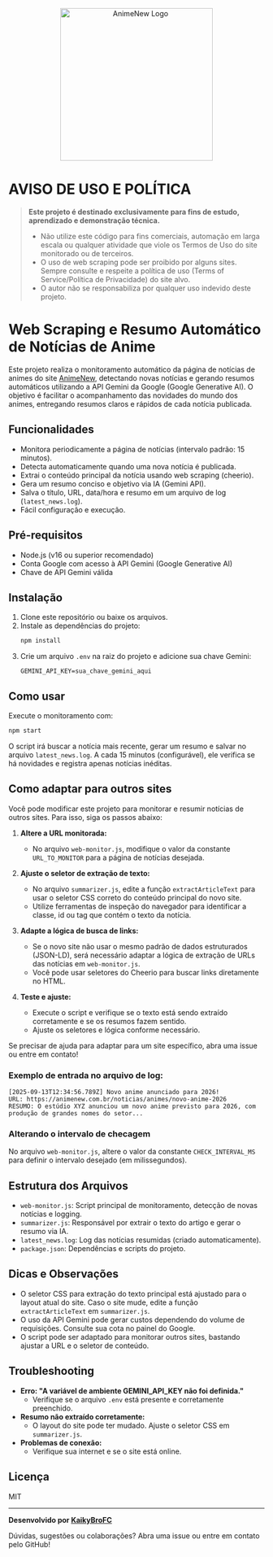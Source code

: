 <p align="center">
   <img src="https://animenew.com.br/wp-content/uploads/2024/07/animenew.com_.br_.png" alt="AnimeNew Logo" width="300"/>
</p>

# AVISO DE USO E POLÍTICA

> **Este projeto é destinado exclusivamente para fins de estudo, aprendizado e demonstração técnica.**
>
> - Não utilize este código para fins comerciais, automação em larga escala ou qualquer atividade que viole os Termos de Uso do site monitorado ou de terceiros.
> - O uso de web scraping pode ser proibido por alguns sites. Sempre consulte e respeite a política de uso (Terms of Service/Política de Privacidade) do site alvo.
> - O autor não se responsabiliza por qualquer uso indevido deste projeto.


# Web Scraping e Resumo Automático de Notícias de Anime

Este projeto realiza o monitoramento automático da página de notícias de animes do site [AnimeNew](https://animenew.com.br/noticias/animes/), detectando novas notícias e gerando resumos automáticos utilizando a API Gemini da Google (Google Generative AI). O objetivo é facilitar o acompanhamento das novidades do mundo dos animes, entregando resumos claros e rápidos de cada notícia publicada.

## Funcionalidades
- Monitora periodicamente a página de notícias (intervalo padrão: 15 minutos).
- Detecta automaticamente quando uma nova notícia é publicada.
- Extrai o conteúdo principal da notícia usando web scraping (cheerio).
- Gera um resumo conciso e objetivo via IA (Gemini API).
- Salva o título, URL, data/hora e resumo em um arquivo de log (`latest_news.log`).
- Fácil configuração e execução.

## Pré-requisitos
- Node.js (v16 ou superior recomendado)
- Conta Google com acesso à API Gemini (Google Generative AI)
- Chave de API Gemini válida

## Instalação
1. Clone este repositório ou baixe os arquivos.
2. Instale as dependências do projeto:
   ```bash
   npm install
   ```
3. Crie um arquivo `.env` na raiz do projeto e adicione sua chave Gemini:
   ```env
   GEMINI_API_KEY=sua_chave_gemini_aqui
   ```

## Como usar

Execute o monitoramento com:
```bash
npm start
```
O script irá buscar a notícia mais recente, gerar um resumo e salvar no arquivo `latest_news.log`. A cada 15 minutos (configurável), ele verifica se há novidades e registra apenas notícias inéditas.

## Como adaptar para outros sites

Você pode modificar este projeto para monitorar e resumir notícias de outros sites. Para isso, siga os passos abaixo:

1. **Altere a URL monitorada:**
   - No arquivo `web-monitor.js`, modifique o valor da constante `URL_TO_MONITOR` para a página de notícias desejada.

2. **Ajuste o seletor de extração de texto:**
   - No arquivo `summarizer.js`, edite a função `extractArticleText` para usar o seletor CSS correto do conteúdo principal do novo site.
   - Utilize ferramentas de inspeção do navegador para identificar a classe, id ou tag que contém o texto da notícia.

3. **Adapte a lógica de busca de links:**
   - Se o novo site não usar o mesmo padrão de dados estruturados (JSON-LD), será necessário adaptar a lógica de extração de URLs das notícias em `web-monitor.js`.
   - Você pode usar seletores do Cheerio para buscar links diretamente no HTML.

4. **Teste e ajuste:**
   - Execute o script e verifique se o texto está sendo extraído corretamente e se os resumos fazem sentido.
   - Ajuste os seletores e lógica conforme necessário.

Se precisar de ajuda para adaptar para um site específico, abra uma issue ou entre em contato!

### Exemplo de entrada no arquivo de log:
```
[2025-09-13T12:34:56.789Z] Novo anime anunciado para 2026!
URL: https://animenew.com.br/noticias/animes/novo-anime-2026
RESUMO: O estúdio XYZ anunciou um novo anime previsto para 2026, com produção de grandes nomes do setor...
```

### Alterando o intervalo de checagem
No arquivo `web-monitor.js`, altere o valor da constante `CHECK_INTERVAL_MS` para definir o intervalo desejado (em milissegundos).

## Estrutura dos Arquivos
- `web-monitor.js`: Script principal de monitoramento, detecção de novas notícias e logging.
- `summarizer.js`: Responsável por extrair o texto do artigo e gerar o resumo via IA.
- `latest_news.log`: Log das notícias resumidas (criado automaticamente).
- `package.json`: Dependências e scripts do projeto.

## Dicas e Observações
- O seletor CSS para extração do texto principal está ajustado para o layout atual do site. Caso o site mude, edite a função `extractArticleText` em `summarizer.js`.
- O uso da API Gemini pode gerar custos dependendo do volume de requisições. Consulte sua cota no painel do Google.
- O script pode ser adaptado para monitorar outros sites, bastando ajustar a URL e o seletor de conteúdo.

## Troubleshooting
- **Erro: "A variável de ambiente GEMINI_API_KEY não foi definida."**
   - Verifique se o arquivo `.env` está presente e corretamente preenchido.
- **Resumo não extraído corretamente:**
   - O layout do site pode ter mudado. Ajuste o seletor CSS em `summarizer.js`.
- **Problemas de conexão:**
   - Verifique sua internet e se o site está online.

## Licença
MIT

---

**Desenvolvido por [KaikyBroFC](https://github.com/kaikybrofc)**

Dúvidas, sugestões ou colaborações? Abra uma issue ou entre em contato pelo GitHub!
